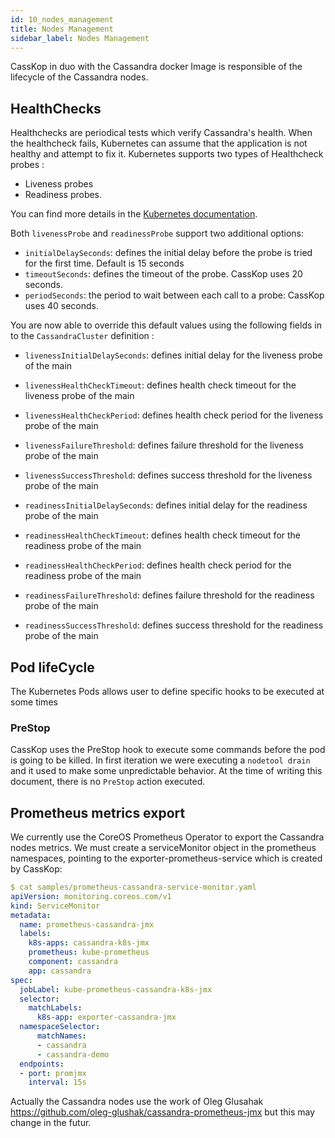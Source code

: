 ```yaml
---
id: 10_nodes_management
title: Nodes Management
sidebar_label: Nodes Management
---
```


CassKop in duo with the Cassandra docker Image is responsible of the lifecycle of the Cassandra nodes.

## HealthChecks

Healthchecks are periodical tests which verify Cassandra's health. When the healthcheck fails, Kubernetes can assume
that the application is not healthy and attempt to fix it. Kubernetes supports two types of Healthcheck probes : 
- Liveness probes
- Readiness probes.

You can find more details in the [Kubernetes
documentation](https://kubernetes.io/docs/tasks/configure-pod-container/configure-liveness-readiness-probes/#configure-probes).

Both `livenessProbe` and `readinessProbe` support two additional options:
- `initialDelaySeconds`: defines the initial delay before the probe is tried for the first time. Default is 15 seconds
- `timeoutSeconds`: defines the timeout of the probe. CassKop uses 20 seconds.
- `periodSeconds`: the period to wait between each call to a probe: CassKop uses 40 seconds.


You are now able to override this default values using the following fields in to the `CassandraCluster` definition : 

- `livenessInitialDelaySeconds`: defines initial delay for the liveness probe of the main
- `livenessHealthCheckTimeout`: defines health check timeout for the liveness probe of the main
- `livenessHealthCheckPeriod`: defines health check period for the liveness probe of the main
- `livenessFailureThreshold`: defines failure threshold for the liveness probe of the main
- `livenessSuccessThreshold`: defines success threshold for the liveness probe of the main

- `readinessInitialDelaySeconds`: defines initial delay for the readiness probe of the main
- `readinessHealthCheckTimeout`: defines health check timeout for the readiness probe of the main
- `readinessHealthCheckPeriod`: defines health check period for the readiness probe of the main
- `readinessFailureThreshold`: defines failure threshold for the readiness probe of the main
- `readinessSuccessThreshold`: defines success threshold for the readiness probe of the main

## Pod lifeCycle

The Kubernetes Pods allows user to define specific hooks to be executed at some times

### PreStop

CassKop uses the PreStop hook to execute some commands before the pod is going to be killed.
In first iteration we were executing a `nodetool drain` and it used to make some unpredictable behavior.
At the time of writing this document, there is no `PreStop` action executed. 


## Prometheus metrics export

We currently use the CoreOS Prometheus Operator to export the Cassandra nodes metrics. We must create a serviceMonitor
object in the prometheus namespaces, pointing to the exporter-prometheus-service which is created by CassKop:


```yaml
$ cat samples/prometheus-cassandra-service-monitor.yaml
apiVersion: monitoring.coreos.com/v1
kind: ServiceMonitor
metadata:
  name: prometheus-cassandra-jmx
  labels:
    k8s-apps: cassandra-k8s-jmx
    prometheus: kube-prometheus
    component: cassandra
    app: cassandra
spec:
  jobLabel: kube-prometheus-cassandra-k8s-jmx
  selector:
    matchLabels:
      k8s-app: exporter-cassandra-jmx
  namespaceSelector:
      matchNames:
      - cassandra
      - cassandra-demo
  endpoints:
  - port: promjmx
    interval: 15s
```

Actually the Cassandra nodes use the work of Oleg Glusahak https://github.com/oleg-glushak/cassandra-prometheus-jmx but
this may change in the futur.